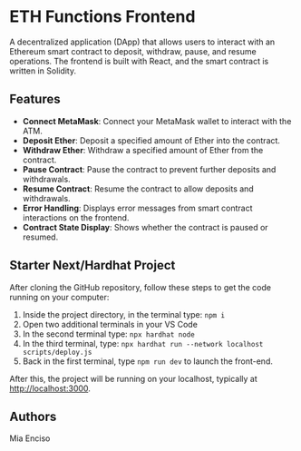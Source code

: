 # ETH Functions Frontend

A decentralized application (DApp) that allows users to interact with an Ethereum smart contract to deposit, withdraw, pause, and resume operations. The frontend is built with React, and the smart contract is written in Solidity.

## Features

- **Connect MetaMask**: Connect your MetaMask wallet to interact with the ATM.
- **Deposit Ether**: Deposit a specified amount of Ether into the contract.
- **Withdraw Ether**: Withdraw a specified amount of Ether from the contract.
- **Pause Contract**: Pause the contract to prevent further deposits and withdrawals.
- **Resume Contract**: Resume the contract to allow deposits and withdrawals.
- **Error Handling**: Displays error messages from smart contract interactions on the frontend.
- **Contract State Display**: Shows whether the contract is paused or resumed.

## Starter Next/Hardhat Project

After cloning the GitHub repository, follow these steps to get the code running on your computer:

1. Inside the project directory, in the terminal type: `npm i`
2. Open two additional terminals in your VS Code
3. In the second terminal type: `npx hardhat node`
4. In the third terminal, type: `npx hardhat run --network localhost scripts/deploy.js`
5. Back in the first terminal, type `npm run dev` to launch the front-end.

After this, the project will be running on your localhost, typically at [http://localhost:3000](http://localhost:3000).

## Authors

Mia Enciso

